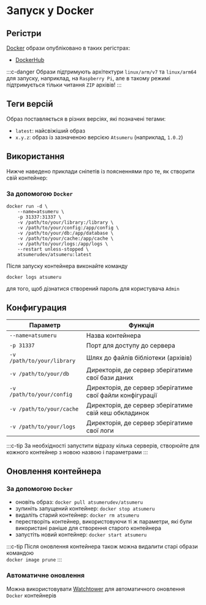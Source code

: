 # Запуск у Docker

## Регістри

[Docker](https://www.docker.com) образи опубліковано в таких регістрах:
- [DockerHub](https://hub.docker.com/r/atsumerudev/atsumeru)

:::c-danger
Образи підтримують архітектури `linux/arm/v7` та `linux/arm64` для запуску, наприклад, на `Raspberry Pi`, але в такому режимі підтримується тільки читання `ZIP` архівів!
:::

## Теги версій

Образ поставляється в різних версіях, які позначені тегами:
- `latest`: найсвіжіший образ
- `x.y.z`: образ із зазначеною версією `Atsumeru` (наприклад, `1.0.2`)

## Використання

Нижче наведено приклади сніпетів із поясненнями про те, як створити свій контейнер:

### За допомогою `Docker`

```
docker run -d \
    --name=atsumeru \
    -p 31337:31337 \
    -v /path/to/your/library:/library \
    -v /path/to/your/config:/app/config \
    -v /path/to/your/db:/app/database \
    -v /path/to/your/cache:/app/cache \
    -v /path/to/your/logs:/app/logs \
    --restart unless-stopped \
    atsumerudev/atsumeru:latest
```

Після запуску контейнера виконайте команду
```
docker logs atsumeru
```
для того, щоб дізнатися створений пароль для користувача `Admin`

## Конфигурация

| Параметр                                                                     | Функція                                                                      |
|------------------------------------------------------------------------------|------------------------------------------------------------------------------|
| `--name=atsumeru`                                                            | Назва контейнера                                                             |
| `-p 31337`                                                                   | Порт для доступу до сервера                                                  |
| `-v /path/to/your/library`                                                   | Шлях до файлів бібліотеки (архівів)                                          |
| `-v /path/to/your/db`                                                        | Директорія, де сервер зберігатиме свої бази даних                            |
| `-v /path/to/your/config`                                                    | Директорія, де сервер зберігатиме свої файли конфігурації                    |
| `-v /path/to/your/cache`                                                     | Директорія, де сервер зберігатиме свій кеш обкладинок                        |
| `-v /path/to/your/logs`                                                      | Директорія, де сервер зберігатиме свої логи                                  |

:::c-tip
За необхідності запустити відразу кілька серверів, створюйте для кожного контейнер з новою назвою і параметрами
:::

## Оновлення контейнера

### За допомогою `Docker`

- оновіть образ: `docker pull atsumerudev/atsumeru`
- зупиніть запущений контейнер: `docker stop atsumeru`
- видаліть старий контейнер: `docker rm atsumeru`
- перестворіть контейнер, використовуючи ті ж параметри, які були використані раніше для створення старого контейнера
- запустіть новий контейнер: `docker start atsumeru`

:::c-tip
Після оновлення контейнера також можна видалити старі образи командою   
`docker image prune`
:::

### Автоматичне оновлення

Можна використовувати [Watchtower](https://github.com/containrrr/watchtower) для автоматичного оновлення `Docker` контейнерів